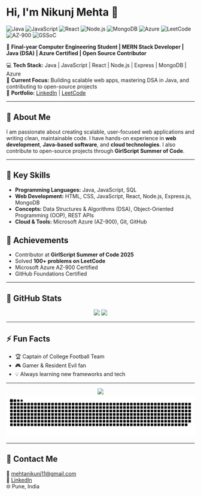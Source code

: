 # Hi, I'm Nikunj Mehta 👋

![Java](https://img.shields.io/badge/Java-ED8B00?style=flat-square&logo=java&logoColor=white)
![JavaScript](https://img.shields.io/badge/JavaScript-F7DF1E?style=flat-square&logo=javascript&logoColor=black)
![React](https://img.shields.io/badge/React-61DAFB?style=flat-square&logo=react&logoColor=black)
![Node.js](https://img.shields.io/badge/Node.js-339933?style=flat-square&logo=nodedotjs&logoColor=white)
![MongoDB](https://img.shields.io/badge/MongoDB-47A248?style=flat-square&logo=mongodb&logoColor=white)
![Azure](https://img.shields.io/badge/Azure-0078D4?style=flat-square&logo=microsoft-azure&logoColor=white)
![LeetCode](https://img.shields.io/badge/LeetCode-FFA116?style=flat-square&logo=leetcode&logoColor=black)
![AZ-900](https://img.shields.io/badge/AZ--900-Certified-brightgreen?style=flat-square)
![GSSoC](https://img.shields.io/badge/GSSoC-2025-orange?style=flat-square)

🚀 **Final-year Computer Engineering Student | MERN Stack Developer | Java (DSA) | Azure Certified | Open Source Contributor**

💻 **Tech Stack:** Java | JavaScript | React | Node.js | Express | MongoDB | Azure  
🌱 **Current Focus:** Building scalable web apps, mastering DSA in Java, and contributing to open-source projects  
📂 **Portfolio:** [LinkedIn](https://www.linkedin.com/in/nikunj-mehta-016a2a2b0/) | [LeetCode](https://leetcode.com/mehtanikunj11/)

---

## 🔹 About Me
I am passionate about creating scalable, user-focused web applications and writing clean, maintainable code. I have hands-on experience in **web development**, **Java-based software**, and **cloud technologies**. I also contribute to open-source projects through **GirlScript Summer of Code**.

---

## 🔹 Key Skills
- **Programming Languages:** Java, JavaScript, SQL  
- **Web Development:** HTML, CSS, JavaScript, React, Node.js, Express.js, MongoDB  
- **Concepts:** Data Structures & Algorithms (DSA), Object-Oriented Programming (OOP), REST APIs  
- **Cloud & Tools:** Microsoft Azure (AZ-900), Git, GitHub  

## 🔹 Achievements
- Contributor at **GirlScript Summer of Code 2025**  
- Solved **100+ problems on LeetCode**  
- Microsoft Azure AZ-900 Certified  
- GitHub Foundations Certified  

---

## 🔹 GitHub Stats

<div align="center">
  <!-- Stats Block -->
  <img src="https://github-readme-stats.vercel.app/api?username=Nikunj-Mehta&show_icons=true&theme=radical&count_private=true" height="150"/>
  <img src="https://github-readme-stats.vercel.app/api/top-langs/?username=Nikunj-Mehta&layout=compact&theme=radical" height="150"/>
</div>

---

## ⚡ Fun Facts
- 🏆 Captain of College Football Team  
- 🎮 Gamer & Resident Evil fan  
- 💡 Always learning new frameworks and tech  

---

<div align="center">
  <!-- Streak & Snake Block -->
  <img src="https://github-readme-streak-stats.herokuapp.com/?user=Nikunj-Mehta&theme=radical" height="150"/>
  <br>
  <img width="800px" src="https://raw.githubusercontent.com/platane/snk/output/github-contribution-grid-snake-dark.svg" />
</div>

---

## 🔹 Contact Me
📧 mehtanikunj11@gmail.com  
🔗 [LinkedIn](https://www.linkedin.com/in/nikunj-mehta-016a2a2b0/)  
🌐 Pune, India
